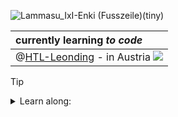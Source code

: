 <!-- https://github.com/IxI-Enki/IxI-Enki/README.md    ==    Profile Page                  -->
![Lammasu_IxI-Enki  (Fusszeile)(tiny)](https://github.com/IxI-Enki/IxI-Enki/assets/138018029/79366ea5-3646-4456-8ef6-f62aea829246)

   | currently learning ***to code***                                                        | 
   | :-------------------------------------------------------------------------------------- |   
   | @[HTL-Leonding](www.htl-leonding.at) - in Austria ![](https://flagcdn.com/16x12/at.png) | 
 
> [!TIP]
> <details>  
>   <summary>Learn along:</summary>  
>   <!--  Links to the different coding language's and plattforms libraries.  -->  
>   
> ⚙ Shell (zsh/bash)  [LINK]()  
> ⚙ Batchfiles   [LINK]()  
> ⚙ C  [LINK]()  
> ⚙ C++  [LINK]()  
> ⚙ C#  [LINK](https://github.com/IxI-Enki/IxI-Enki/blob/main/C%23-library.md#c-code-beispiele)  
> ⚙ html  [LINK]()  
> ⚙ CSS  [LINK]()  
> ⚙ SQL  [LINK]()  
> ⚙ GitHub - [klick 4 help](https://github.com/IxI-Enki/IxI-Enki/blob/main/GitHub-library.md)
>  
>   <!--  add further new expiriences here  -->  
> </details>  
